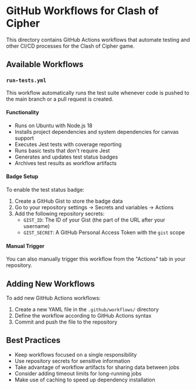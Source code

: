 # GitHub Workflows for Clash of Cipher

This directory contains GitHub Actions workflows that automate testing and other CI/CD processes for the Clash of Cipher game.

## Available Workflows

### `run-tests.yml`

This workflow automatically runs the test suite whenever code is pushed to the main branch or a pull request is created.

#### Functionality

- Runs on Ubuntu with Node.js 18
- Installs project dependencies and system dependencies for canvas support
- Executes Jest tests with coverage reporting
- Runs basic tests that don't require Jest
- Generates and updates test status badges
- Archives test results as workflow artifacts

#### Badge Setup

To enable the test status badge:

1. Create a GitHub Gist to store the badge data
2. Go to your repository settings → Secrets and variables → Actions
3. Add the following repository secrets:
   - `GIST_ID`: The ID of your Gist (the part of the URL after your username)
   - `GIST_SECRET`: A GitHub Personal Access Token with the `gist` scope

#### Manual Trigger

You can also manually trigger this workflow from the "Actions" tab in your repository.

## Adding New Workflows

To add new GitHub Actions workflows:

1. Create a new YAML file in the `.github/workflows/` directory
2. Define the workflow according to GitHub Actions syntax
3. Commit and push the file to the repository

## Best Practices

- Keep workflows focused on a single responsibility
- Use repository secrets for sensitive information
- Take advantage of workflow artifacts for sharing data between jobs
- Consider adding timeout limits for long-running jobs
- Make use of caching to speed up dependency installation 